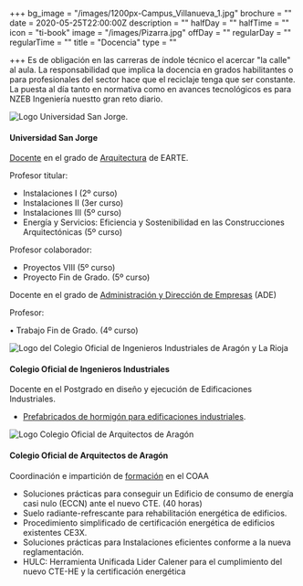 +++
bg_image = "/images/1200px-Campus_Villanueva_1.jpg"
brochure = ""
date = 2020-05-25T22:00:00Z
description = ""
halfDay = ""
halfTime = ""
icon = "ti-book"
image = "/images/Pizarra.jpg"
offDay = ""
regularDay = ""
regularTime = ""
title = "Docencia"
type = ""

+++
Es de obligación en las carreras de índole técnico el acercar "la calle" al aula. La responsabilidad que implica la docencia en grados habilitantes o para profesionales del sector hace que el reciclaje tenga que ser constante. La puesta al día tanto en normativa como en avances tecnológicos es para NZEB Ingeniería  nuestto gran reto diario.

![Logo Universidad San Jorge.](/images/USJ.jpg "Logo USJ")

#### Universidad San Jorge

[Docente](https://www.usj.es/conoce-la-usj/centros/escuela-arquitectura-tecnologia/claustro/arquitectura/claudio-javier-garcia "Claustro") en el grado de [Arquitectura](https://www.usj.es/estudios/grados/arquitectura/plan-estudios "Plan Arquitectura") de EARTE.

Profesor titular:

* Instalaciones I (2º curso)
* Instalaciones II (3er curso)
* Instalaciones III (5º curso)
* Energía y Servicios: Eficiencia y Sostenibilidad en las Construcciones Arquitectónicas (5º curso)

Profesor colaborador:

* Proyectos VIII (5º curso)
* Proyecto Fin de Grado. (5º curso)

Docente en el grado de [Administración y Dirección de Empresas](https://www.usj.es/estudios/grados/administracion-direccion-empresas-ade/plan-estudios "ADE") (ADE)

Profesor:

• Trabajo Fin de Grado. (4º curso)

![Logo del Colegio Oficial de Ingenieros Industriales de Aragón y La Rioja](/images/Ingenieros.jpg "Logo COIIAR")

#### Colegio Oficial de Ingenieros Industriales

Docente en el Postgrado en diseño y ejecución de Edificaciones Industriales.

* [Prefabricados de hormigón para edificaciones industriales](http://formacion.coiiar.es/course/index.php?categoryid=30 "COIIAR").

![Logo Colegio Oficial de Arquitectos de Aragón](/images/Arquitectos.jpg "Logo COAA")

#### Colegio Oficial de Arquitectos de Aragón

Coordinación e impartición de [formación](http://www.coaaragon.es/formacion "Formación COAA") en el COAA

* Soluciones prácticas para conseguir un Edificio de consumo de energía casi nulo (ECCN) ante el nuevo CTE. (40 horas)
* Suelo radiante-refrescante para rehabilitación energética de edificios.
* Procedimiento simplificado de certificación energética de edificios existentes CE3X.
* Soluciones prácticas para Instalaciones eficientes conforme a la nueva reglamentación.
* HULC: Herramienta Unificada Lider Calener para el cumplimiento del nuevo CTE-HE y la certificación energética